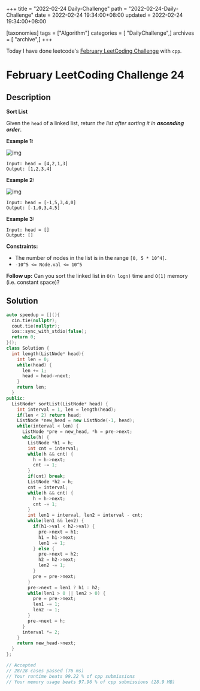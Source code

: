 +++
title = "2022-02-24 Daily-Challenge"
path = "2022-02-24-Daily-Challenge"
date = 2022-02-24 19:34:00+08:00
updated = 2022-02-24 19:34:00+08:00

[taxonomies]
tags = ["Algorithm"]
categories = [ "DailyChallenge",]
archives = [ "archive",]
+++

Today I have done leetcode's [February LeetCoding Challenge](https://leetcode.com/problems/sort-list/) with `cpp`.

<!-- more -->

# February LeetCoding Challenge 24

## Description

**Sort List**

Given the `head` of a linked list, return *the list after sorting it in **ascending order***.

 

**Example 1:**

![img](https://assets.leetcode.com/uploads/2020/09/14/sort_list_1.jpg)

```
Input: head = [4,2,1,3]
Output: [1,2,3,4]
```

**Example 2:**

![img](https://assets.leetcode.com/uploads/2020/09/14/sort_list_2.jpg)

```
Input: head = [-1,5,3,4,0]
Output: [-1,0,3,4,5]
```

**Example 3:**

```
Input: head = []
Output: []
```

 

**Constraints:**

- The number of nodes in the list is in the range `[0, 5 * 10^4]`.
- `-10^5 <= Node.val <= 10^5`

 

**Follow up:** Can you sort the linked list in `O(n logn)` time and `O(1)` memory (i.e. constant space)?

## Solution

``` cpp
auto speedup = [](){
  cin.tie(nullptr);
  cout.tie(nullptr);
  ios::sync_with_stdio(false);
  return 0;
}();
class Solution {
  int length(ListNode* head){
    int len = 0;
    while(head) {
      len += 1;
      head = head->next;
    }
    return len;
  }
public:
  ListNode* sortList(ListNode* head) {
    int interval = 1, len = length(head);
    if(len < 2) return head;
    ListNode *new_head = new ListNode(-1, head);
    while(interval < len) {
      ListNode *pre = new_head, *h = pre->next;
      while(h) {
        ListNode *h1 = h;
        int cnt = interval;
        while(h && cnt) {
          h = h->next;
          cnt -= 1;
        }
        if(cnt) break;
        ListNode *h2 = h;
        cnt = interval;
        while(h && cnt) {
          h = h->next;
          cnt -= 1;
        }
        int len1 = interval, len2 = interval - cnt;
        while(len1 && len2) {
          if(h1->val < h2->val) {
            pre->next = h1;
            h1 = h1->next;
            len1 -= 1;
          } else {
            pre->next = h2;
            h2 = h2->next;
            len2 -= 1;
          }
          pre = pre->next;
        }
        pre->next = len1 ? h1 : h2;
        while(len1 > 0 || len2 > 0) {
          pre = pre->next;
          len1 -= 1;
          len2 -= 1;
        }
        pre->next = h;
      }
      interval *= 2;
    }
    return new_head->next;
  }
};

// Accepted
// 28/28 cases passed (76 ms)
// Your runtime beats 99.22 % of cpp submissions
// Your memory usage beats 97.96 % of cpp submissions (28.9 MB)
```
